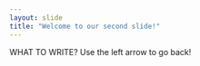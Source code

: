 ```yaml
---
layout: slide
title: "Welcome to our second slide!"
---
```

WHAT TO WRITE?
Use the left arrow to go back!
